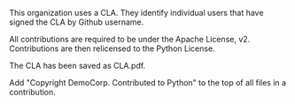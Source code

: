 This organization uses a CLA. They identify individual users that have signed the CLA by Github username.

All contributions are required to be under the Apache License, v2. Contributions are then relicensed to the Python License.

The CLA has been saved as CLA.pdf.

Add "Copyright DemoCorp. Contributed to Python" to the top of all files in a contribution.

